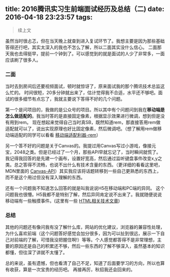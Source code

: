 title: 2016腾讯实习生前端面试经历及总结（二)
date: 2016-04-18 23:23:57
tags:
---
>续上文

虽然当时很忐忑，但在当天晚上就查到进入复试环节了。我想主要是因为那些基础答得还行吧，其实太深入的我也不怎么了解，所以二面其实没什么信心。
二面那天我也去得挺早，提前一个钟到了。可以感觉到的就是面试的人少了非常多，一面应该刷了很多人。

### **二面**

当时去到房间后还要视频面试，顿时就惊讶了，原来面试我的那个腾讯技术总监这么忙的。
时间很短，20多分钟就出来了，估计觉得我不合适，水平还不够吧。面试的很多细节有点忘了，我就主要说下答得不好的几个问题。<!--more-->

第一个是问项目的，我做的是公众号的项目。所以其中有个问题问到我在**移动端是怎么做适配的**。我当时答的是直接固定像素，根据显示效果进行微调，想到但是没有用到rem。
现在想起来觉得自己当时真SB，既然知道rem，那直接答用rem做适配就可以了，说出实现原理也好比固定像素，然后微调吧。（想了解用rem做移动端适配的同学可以看看 [移动端适配利器-rem](http://www.alloyteam.com/2016/03/mobile-web-adaptation-tool-rem)）

另一个答不好的问题是关于Canvas的。我提过用Canvas写过小游戏，像接元宝，2048之类。但是已经过了一个月，那些API早就忘记了，当时瞬间就慌了。我记得我回答的是先建一个画布，设置好宽高，然后通过监听键盘事件改变x,y之类。总之答得不流畅，也说不出什么有技术含量的东西。（更详细的看看这里吧，MDN里面的 [Canvas-API](https://developer.mozilla.org/zh-CN/docs/Web/API/Canvas_API)）其实我应该将话题转移到一些自己更熟悉的东西上，而不是这个用过但没有深入理解的东西。

还有一个问题我不知道怎么回答的就是叫我说说H5在移动端和PC端的异同。
这个问题我也很懵。H5我都不是特别了解，然后异同肯定说不出来了。我就随便说说移动端有一些触摸事件。(这里有一些 [HTML相关技术文章](http://www.alloyteam.com/?s=HTML5))

### **总结**
其他的问题还有像问我有没了解什么库，网站的优化建议，浏览器的兼容性处理，为什么喜欢前端（这个问题答好感觉会加分很多，因为可以扯到很远，展示一下自己对前端的了解，可惜我没把握住啊!）等等。个人感觉都答得不是非常理想，主要的原因还是自己的积累还不够，然后一些东西的了解不够深入，虽然基本的知识都懂，但往深了讲就不太懂了。

总的来说，虽有遗憾，但也看清了自己不足，知道了后面要学习的方向，所以也算有收获，算是一次宝贵的经历吧。
再接再厉，秋招我还会回来的。
